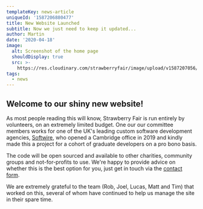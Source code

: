 ```yaml
---
templateKey: news-article
uniqueId: '1587206880477'
title: New Website Launched
subtitle: Now we just need to keep it updated...
author: Martin
date: '2020-04-18'
image:
  alt: Screenshot of the home page
  shouldDisplay: true
  src: >-
    https://res.cloudinary.com/strawberryfair/image/upload/v1587207056/News/site-screenshot_n3f8fj.png
tags:
  - news
---
```

## Welcome to our shiny new website!

As most people reading this will know, Strawberry Fair is run entirely by volunteers, on an extremely limited budget. One our our committee members works for one of the UK's leading custom software development agencies, [Softwire](http://www.softwire.com), who opened a Cambridge office in 2019 and kindly made this a project for a cohort of graduate developers on a pro bono basis. 

The code will be open sourced and available to other charities, community groups and not-for-profits to use. We're happy to provide advice on whether this is the best option for you, just get in touch via the [contact form](/contact). 

We are extremely grateful to the team (Rob, Joel, Lucas, Matt and Tim) that worked on this, several of whom have continued to help us manage the site in their spare time.
